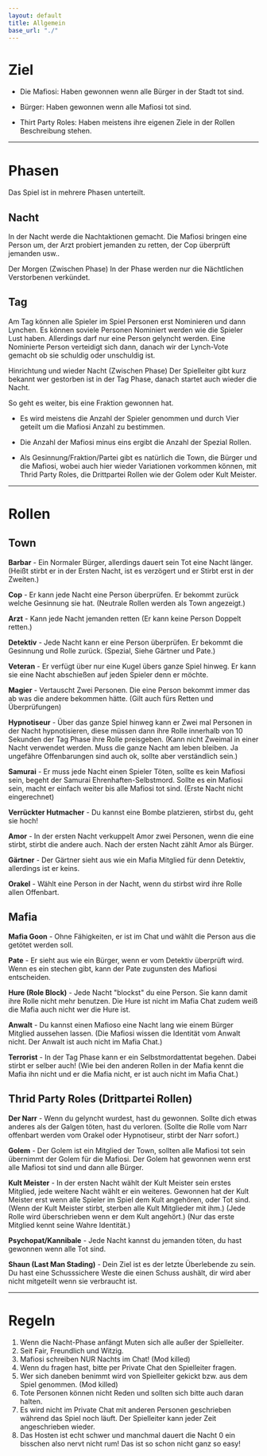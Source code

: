 ```yaml
---
layout: default
title: Allgemein
base_url: "./"
---
```



# <a id="goal"></a>Ziel

- Die Mafiosi: Haben gewonnen wenn alle Bürger in der Stadt tot sind.

- Bürger: Haben gewonnen wenn alle Mafiosi tot sind.

- Thirt Party Roles: Haben meistens ihre eigenen Ziele in der Rollen Beschreibung stehen.

---

# <a id="phases"></a>Phasen

Das Spiel ist in mehrere Phasen unterteilt.

## Nacht
In der Nacht werde die Nachtaktionen gemacht.
Die Mafiosi bringen eine Person um, der Arzt probiert jemanden zu retten,
der Cop überprüft jemanden usw..

Der Morgen (Zwischen Phase)
In der Phase werden nur die Nächtlichen Verstorbenen verkündet.

## Tag
Am Tag können alle Spieler im Spiel Personen erst Nominieren und dann Lynchen. Es können soviele Personen Nominiert werden wie die Spieler Lust haben. Allerdings darf nur eine Person gelyncht werden. Eine Nominierte Person verteidigt sich dann, danach wir der Lynch-Vote gemacht ob sie schuldig oder unschuldig ist.

Hinrichtung und wieder Nacht (Zwischen Phase)
Der Spielleiter gibt kurz bekannt wer gestorben ist in der Tag Phase, danach startet auch wieder die Nacht.

So geht es weiter, bis eine Fraktion gewonnen hat.


- Es wird meistens die Anzahl der Spieler genommen und durch Vier geteilt um die Mafiosi Anzahl zu bestimmen.
- Die Anzahl der Mafiosi minus eins ergibt die Anzahl der Spezial Rollen.

- Als Gesinnung/Fraktion/Partei gibt es natürlich die Town, die Bürger und die Mafiosi, wobei auch hier wieder Variationen vorkommen können, mit Thrid Party Roles, die Drittpartei Rollen wie der Golem oder Kult Meister.

---

# <a id="roles"></a>Rollen

## Town

**Barbar** - Ein Normaler Bürger, allerdings dauert sein Tot eine Nacht länger. (Heißt stirbt er in der Ersten Nacht, ist es verzögert und er Stirbt erst in der Zweiten.)

**Cop** - Er kann jede Nacht eine Person überprüfen. Er bekommt zurück welche Gesinnung sie hat. (Neutrale Rollen werden als Town angezeigt.)

**Arzt** - Kann jede Nacht jemanden retten (Er kann keine Person Doppelt retten.)

**Detektiv** - Jede Nacht kann er eine Person überprüfen. Er bekommt die Gesinnung und Rolle zurück. (Spezial, Siehe Gärtner und Pate.)

**Veteran** - Er verfügt über nur eine Kugel übers ganze Spiel hinweg. Er kann sie eine Nacht abschießen auf jeden Spieler denn er möchte.

**Magier** - Vertauscht Zwei Personen. Die eine Person bekommt immer das ab was die andere bekommen hätte. (Gilt auch fürs Retten und Überprüfungen)

**Hypnotiseur** - Über das ganze Spiel hinweg kann er Zwei mal Personen in der Nacht hypnotisieren, diese müssen dann ihre Rolle innerhalb von 10 Sekunden der Tag Phase ihre Rolle preisgeben. (Kann nicht Zweimal in einer Nacht verwendet werden. Muss die ganze Nacht am leben bleiben. Ja ungefähre Offenbarungen sind auch ok, sollte aber verständlich sein.)

**Samurai** - Er muss jede Nacht einen Spieler Töten, sollte es kein Mafiosi sein, begeht der Samurai Ehrenhaften-Selbstmord. Sollte es ein Mafiosi sein, macht er einfach weiter bis alle Mafiosi tot sind. (Erste Nacht nicht eingerechnet)

**Verrückter Hutmacher** - Du kannst eine Bombe platzieren, stirbst du, geht sie hoch!

**Amor** - In der ersten Nacht verkuppelt Amor zwei Personen, wenn die eine stirbt, stirbt die andere auch. Nach der ersten Nacht zählt Amor als Bürger.

**Gärtner** - Der Gärtner sieht aus wie ein Mafia Mitglied für denn Detektiv, allerdings ist er keins.

**Orakel** - Wählt eine Person in der Nacht, wenn du stirbst wird ihre Rolle allen Offenbart.


## Mafia

**Mafia Goon** - Ohne Fähigkeiten, er ist im Chat und wählt die Person aus die getötet werden soll.

**Pate** - Er sieht aus wie ein Bürger, wenn er vom Detektiv überprüft wird. Wenn es ein stechen gibt, kann der Pate zugunsten des Mafiosi entscheiden.

**Hure (Role Block)** - Jede Nacht "blockst" du eine Person. Sie kann damit ihre Rolle nicht mehr benutzen. Die Hure ist nicht im Mafia Chat zudem weiß die Mafia auch nicht wer die Hure ist.

**Anwalt** - Du kannst einen Mafioso eine Nacht lang wie einem Bürger Mitglied aussehen lassen. (Die Mafiosi wissen die Identität vom Anwalt nicht. Der Anwalt ist auch nicht im Mafia Chat.)

**Terrorist** - In der Tag Phase kann er ein Selbstmordattentat begehen. Dabei stirbt er selber auch! (Wie bei den anderen Rollen in der Mafia kennt die Mafia ihn nicht und er die Mafia nicht, er ist auch nicht im Mafia Chat.)

## Thrid Party Roles (Drittpartei Rollen)

**Der Narr** - Wenn du gelyncht wurdest, hast du gewonnen. Sollte dich etwas anderes als der Galgen töten, hast du verloren. (Sollte die Rolle vom Narr offenbart werden vom Orakel oder Hypnotiseur, stirbt der Narr sofort.)

**Golem** - Der Golem ist ein Mitglied der Town, sollten alle Mafiosi tot sein übernimmt der Golem für die Mafiosi. Der Golem hat gewonnen wenn erst alle Mafiosi tot sind und dann alle Bürger.

**Kult Meister** - In der ersten Nacht wählt der Kult Meister sein erstes Mitglied,  jede weitere Nacht wählt er ein weiteres. Gewonnen hat der Kult Meister erst wenn alle Spieler im Spiel dem Kult angehören, oder Tot sind. (Wenn der Kult Meister stirbt, sterben alle Kult Mitglieder mit ihm.) (Jede Rolle wird überschrieben wenn er dem Kult angehört.) (Nur das erste Mitglied kennt seine Wahre Identität.)

**Psychopat/Kannibale** - Jede Nacht kannst du jemanden töten, du hast gewonnen wenn alle Tot sind.

**Shaun (Last Man Stading)** - Dein Ziel ist es der letzte Überlebende zu sein. Du hast eine Schusssichere Weste die einen Schuss aushält, dir wird aber nicht mitgeteilt wenn sie verbraucht ist.

---

# <a id="rules"></a>Regeln

1. Wenn die Nacht-Phase anfängt Muten sich alle außer der Spielleiter.
2. Seit Fair, Freundlich und Witzig.
3. Mafiosi schreiben NUR Nachts im Chat! (Mod killed)
4. Wenn du fragen hast, bitte per Private Chat den Spielleiter fragen.
5. Wer sich daneben benimmt wird von Spielleiter gekickt bzw. aus dem Spiel genommen. (Mod killed)
6. Tote Personen können nicht Reden und sollten sich bitte auch daran halten.
7. Es wird nicht im Private Chat mit anderen Personen geschrieben während das Spiel noch läuft. Der Spielleiter kann jeder Zeit angeschrieben wieder.
8. Das Hosten ist echt schwer und manchmal dauert die Nacht 0 ein bisschen also nervt nicht rum! Das ist so schon nicht ganz so easy!


